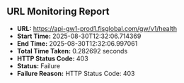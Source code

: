 ## URL Monitoring Report

- **URL:** https://api-gw1-prod1.fisglobal.com/gw/v1/health
- **Start Time:** 2025-08-30T12:32:06.714369
- **End Time:** 2025-08-30T12:32:06.997061
- **Total Time Taken:** 0.282692 seconds
- **HTTP Status Code:** 403
- **Status:** Failure
- **Failure Reason:** HTTP Status Code: 403
